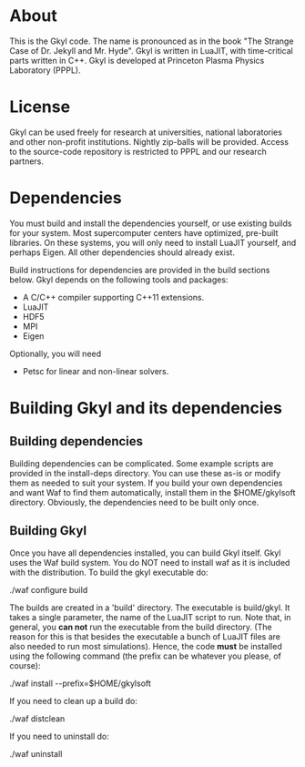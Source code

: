 # About

This is the Gkyl code. The name is pronounced as in the book "The
Strange Case of Dr. Jekyll and Mr. Hyde". Gkyl is written in LuaJIT,
with time-critical parts written in C++. Gkyl is developed at
Princeton Plasma Physics Laboratory (PPPL).

# License

Gkyl can be used freely for research at universities, national
laboratories and other non-profit institutions. Nightly zip-balls will
be provided. Access to the source-code repository is restricted to
PPPL and our research partners.

# Dependencies

You must build and install the dependencies yourself, or use existing
builds for your system. Most supercomputer centers have optimized,
pre-built libraries. On these systems, you will only need to install
LuaJIT yourself, and perhaps Eigen. All other dependencies should
already exist.

Build instructions for dependencies are provided in the build sections
below. Gkyl depends on the following tools and packages:

- A C/C++ compiler supporting C++11 extensions.
- LuaJIT
- HDF5
- MPI
- Eigen

Optionally, you will need

- Petsc for linear and non-linear solvers.

# Building Gkyl and its dependencies

## Building dependencies

Building dependencies can be complicated. Some example scripts are
provided in the install-deps directory. You can use these as-is or
modify them as needed to suit your system. If you build your own
dependencies and want Waf to find them automatically, install them in
the $HOME/gkylsoft directory. Obviously, the dependencies need to be
built only once.

## Building Gkyl

Once you have all dependencies installed, you can build Gkyl
itself. Gkyl uses the Waf build system. You do NOT need to install waf
as it is included with the distribution. To build the gkyl executable
do:

  ./waf configure build

The builds are created in a 'build' directory. The executable is
build/gkyl. It takes a single parameter, the name of the LuaJIT script
to run. Note that, in general, you **can not** run the executable from
the build directory. (The reason for this is that besides the
executable a bunch of LuaJIT files are also needed to run most
simulations). Hence, the code **must** be installed using the
following command (the prefix can be whatever you please, of course):

  ./waf install --prefix=$HOME/gkylsoft

If you need to clean up a build do:

  ./waf distclean

If you need to uninstall do:

  ./waf uninstall

